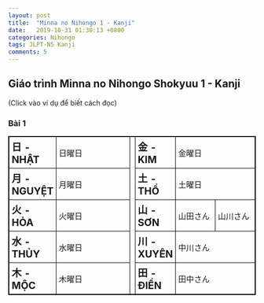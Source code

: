 ```yaml
---
layout: post
title:  "Minna no Nihongo 1 - Kanji"
date:   2019-10-31 01:30:13 +0800
categories: Nihongo
tags: JLPT-N5 Kanji
comments: 5
---
```

<!DOCTYPE html>
<html>
<head>
<title>Minna no Nihongo 1 - Kanji</title>
<style>
table, th, td {
  border: 1px solid black;  
}
th, td {
  padding: 5px;
  text-align: left;    
}
</style>
</head>
<body>

<h2>Giáo trình Minna no Nihongo Shokyuu 1 - Kanji</h2>
<p>(Click vào ví dụ để biết cách đọc)</p>

<h3>Bài 1</h3>
<table id="table-01" style="width:100%">
  <tr>
    <th style="font-size:20px;">日 - NHẬT</th>
    <td style="width:50%" onclick="flip_words(0, 1, '日曜日', 'にちようび')">日曜日</td>
    <th rowspan="5"></th>
    <th  style="font-size:20px;">金 - KIM</th>
    <td colspan="2" style="width:50%" onclick="flip_words(0, 4, '金曜日', 'きんようび')">金曜日</td>
  </tr>
  <tr>
    <th style="font-size:20px;">月 - NGUYỆT</th>
    <td onclick="flip_words(1, 1, '月曜日', 'げつようび')">月曜日</td>
    <th style="font-size:20px;">土 - THỔ</th>
    <td colspan="2" onclick="flip_words(1, 3, '土曜日', 'どようび')">土曜日</td>
  </tr>
  <tr>
    <th style="font-size:20px;">火 - HỎA</th>
    <td onclick="flip_words(2, 1, '火曜日', 'かようび')">火曜日</td>
    <th style="font-size:20px;">山 - SƠN</th>
    <td style="width:25%" onclick="flip_words(2, 3, '山田さん', 'やまださん')">山田さん</td>
    <td onclick="flip_words(2, 4, '山川さん', 'やまがわさん')">山川さん</td>
  </tr>
  <tr>
    <th style="font-size:20px;">水 - THỦY</th>
    <td onclick="flip_words(3, 1, '水曜日', 'すいようび')">水曜日</td>
    <th style="font-size:20px;">川 - XUYÊN</th>
    <td colspan="2" onclick="flip_words(3, 3, '中川さん', 'なかがわさん')">中川さん</td>
  </tr>
  <tr>
    <th style="font-size:20px;">木 - MỘC</th>
    <td onclick="flip_words(4, 1, '木曜日', 'もくようび')">木曜日</td>
    <th style="font-size:20px;">田 - ĐIỀN</th>
    <td colspan="2" onclick="flip_words(4, 3, '田中さん', 'たなかさん')">田中さん</td>
  </tr>
</table>

<script>
function flip_words(pos_row, pos_col, word1, word2) {
    var current_row = document.getElementById("table-01").rows[pos_row].cells;
    if (current_row[pos_col].innerHTML == word1){
        current_row[pos_col].innerHTML = word2;
    }
    else
    {
        current_row[pos_col].innerHTML = word1;
    }
}
</script>
</body>
</html>
